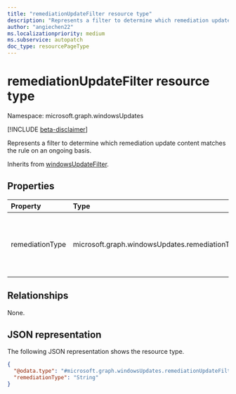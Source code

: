 ```yaml
---
title: "remediationUpdateFilter resource type"
description: "Represents a filter to determine which remediation update content matches the rule on an ongoing basis."
author: "angiechen22"
ms.localizationpriority: medium
ms.subservice: autopatch
doc_type: resourcePageType
---
```


# remediationUpdateFilter resource type

Namespace: microsoft.graph.windowsUpdates

[!INCLUDE [beta-disclaimer](../../includes/beta-disclaimer.md)]

Represents a filter to determine which remediation update content matches the rule on an ongoing basis.

Inherits from [windowsUpdateFilter](../resources/windowsupdates-windowsupdatefilter.md).

## Properties

|Property|Type|Description|
|:---|:---|:---|
|remediationType|microsoft.graph.windowsUpdates.remediationType|The type of remediation content that is offered to the device. Possible values are: `inPlaceUpgrade`, `unknownFutureValue`.|

## Relationships
None.

## JSON representation
The following JSON representation shows the resource type.
<!-- {
  "blockType": "resource",
  "@odata.type": "microsoft.graph.windowsUpdates.remediationUpdateFilter",
  "remediationType": "microsoft.graph.windowsUpdates.remediationType"
}
-->
``` json
{
  "@odata.type": "#microsoft.graph.windowsUpdates.remediationUpdateFilter",
  "remediationType": "String"
}
```

